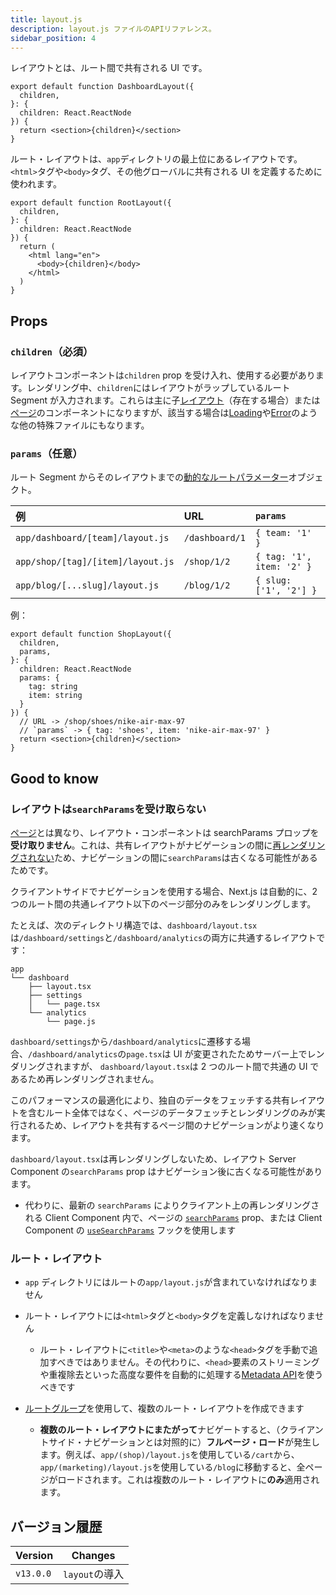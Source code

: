 ```yaml
---
title: layout.js
description: layout.js ファイルのAPIリファレンス。
sidebar_position: 4
---
```


レイアウトとは、ルート間で共有される UI です。

```tsx title="app/dashboard/layout.tsx"
export default function DashboardLayout({
  children,
}: {
  children: React.ReactNode
}) {
  return <section>{children}</section>
}
```

ルート・レイアウトは、`app`ディレクトリの最上位にあるレイアウトです。`<html>`タグや`<body>`タグ、その他グローバルに共有される UI を定義するために使われます。

```tsx title="app/layout.tsx"
export default function RootLayout({
  children,
}: {
  children: React.ReactNode
}) {
  return (
    <html lang="en">
      <body>{children}</body>
    </html>
  )
}
```

## Props

### `children`（必須）

レイアウトコンポーネントは`children` prop を受け入れ、使用する必要があります。レンダリング中、`children`にはレイアウトがラップしているルート Segment が入力されます。これらは主に子[レイアウト](/docs/app-router/building-your-application/routing/pages-and-layouts#ページ)（存在する場合）または[ページ](/docs/app-router/building-your-application/routing/pages-and-layouts#ページ)のコンポーネントになりますが、該当する場合は[Loading](/docs/app-router/building-your-application/routing/loading-ui-and-streaming)や[Error](/docs/app-router/building-your-application/routing/error-handling)のような他の特殊ファイルにもなります。

### `params`（任意）

ルート Segment からそのレイアウトまでの[動的なルートパラメーター](/docs/app-router/building-your-application/routing/dynamic-routes)オブジェクト。

| 例                                | URL            | `params`                  |
| :-------------------------------- | :------------- | :------------------------ |
| `app/dashboard/[team]/layout.js`  | `/dashboard/1` | `{ team: '1' }`           |
| `app/shop/[tag]/[item]/layout.js` | `/shop/1/2`    | `{ tag: '1', item: '2' }` |
| `app/blog/[...slug]/layout.js`    | `/blog/1/2`    | `{ slug: ['1', '2'] }`    |

例：

```tsx title="app/shop/[item]/layout.tsx"
export default function ShopLayout({
  children,
  params,
}: {
  children: React.ReactNode
  params: {
    tag: string
    item: string
  }
}) {
  // URL -> /shop/shoes/nike-air-max-97
  // `params` -> { tag: 'shoes', item: 'nike-air-max-97' }
  return <section>{children}</section>
}
```

## Good to know

### レイアウトは`searchParams`を受け取らない

[ページ](/docs/app-router/api-reference/file-conventions/page)とは異なり、レイアウト・コンポーネントは searchParams プロップを**受け取りません**。これは、共有レイアウトがナビゲーションの間に[再レンダリングされない](/docs/app-router/building-your-application/routing/linking-and-navigating#3-partial-rendering)ため、ナビゲーションの間に`searchParams`は古くなる可能性があるためです。

クライアントサイドでナビゲーションを使用する場合、Next.js は自動的に、2 つのルート間の共通レイアウト以下のページ部分のみをレンダリングします。

たとえば、次のディレクトリ構造では、`dashboard/layout.tsx`は`/dashboard/settings`と`/dashboard/analytics`の両方に共通するレイアウトです：

```
app
└── dashboard
    ├── layout.tsx
    ├── settings
    │   └── page.tsx
    └── analytics
        └── page.js
```

<!-- textlint-disable -->

`dashboard/settings`から`/dashboard/analytics`に遷移する場合、`/dashboard/analytics`の`page.tsx`は UI が変更されたためサーバー上でレンダリングされますが、 `dashboard/layout.tsx`は 2 つのルート間で共通の UI であるため再レンダリングされません。

<!-- textlint-enable -->

<!-- textlint-disable -->

このパフォーマンスの最適化により、独自のデータをフェッチする共有レイアウトを含むルート全体ではなく、ページのデータフェッチとレンダリングのみが実行されるため、レイアウトを共有するページ間のナビゲーションがより速くなります。

<!-- textlint-enable -->

`dashboard/layout.tsx`は再レンダリングしないため、レイアウト Server Component の`searchParams` prop はナビゲーション後に古くなる可能性があります。

<!-- textlint-disable -->

- 代わりに、最新の `searchParams` によりクライアント上の再レンダリングされる Client Component 内で、ページの [`searchParams`](/docs/app-router/api-reference/file-conventions/page#searchparams任意) prop、または Client Component の [`useSearchParams`](/docs/app-router/api-reference/functions/use-search-params) フックを使用します
<!-- textlint-enable -->

### ルート・レイアウト

- `app` ディレクトリにはルートの`app/layout.js`が含まれていなければなりません
- ルート・レイアウトには`<html>`タグと`<body>`タグを定義しなければなりません

  - ルート・レイアウトに`<title>`や`<meta>`のような`<head>`タグを手動で追加すべきではありません。その代わりに、`<head>`要素のストリーミングや重複除去といった高度な要件を自動的に処理する[Metadata API](/docs/app-router/api-reference/functions/generate-metadata)を使うべきです

- [ルートグループ](/docs/app-router/building-your-application/routing/route-groups)を使用して、複数のルート・レイアウトを作成できます
  - **複数のルート・レイアウトにまたがって**ナビゲートすると、（クライアントサイド・ナビゲーションとは対照的に）**フルページ・ロード**が発生します。例えば、`app/(shop)/layout.js`を使用している`/cart`から、`app/(marketing)/layout.js`を使用している`/blog`に移動すると、全ページがロードされます。これは複数のルート・レイアウトに**のみ**適用されます。

## バージョン履歴

| Version   | Changes        |
| --------- | -------------- |
| `v13.0.0` | `layout`の導入 |
